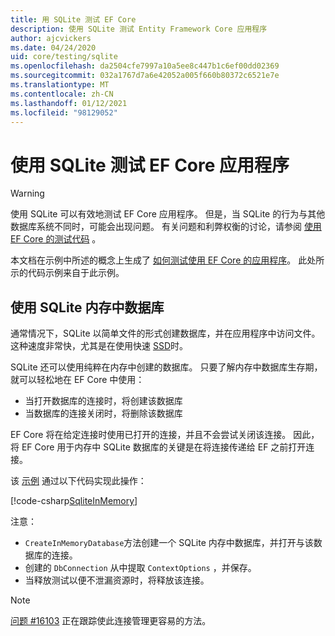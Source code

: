 ```yaml
---
title: 用 SQLite 测试 EF Core
description: 使用 SQLite 测试 Entity Framework Core 应用程序
author: ajcvickers
ms.date: 04/24/2020
uid: core/testing/sqlite
ms.openlocfilehash: da2504cfe7997a10a5ee8c447b1c6ef00dd02369
ms.sourcegitcommit: 032a1767d7a6e42052a005f660b80372c6521e7e
ms.translationtype: MT
ms.contentlocale: zh-CN
ms.lasthandoff: 01/12/2021
ms.locfileid: "98129052"
---
```

# <a name="using-sqlite-to-test-an-ef-core-application"></a>使用 SQLite 测试 EF Core 应用程序

> [!WARNING]
> 使用 SQLite 可以有效地测试 EF Core 应用程序。
> 但是，当 SQLite 的行为与其他数据库系统不同时，可能会出现问题。
> 有关问题和利弊权衡的讨论，请参阅 [使用 EF Core 的测试代码](xref:core/testing/index) 。

本文档在示例中所述的概念上生成了 [如何测试使用 EF Core 的应用程序](xref:core/testing/testing-sample)。
此处所示的代码示例来自于此示例。

## <a name="using-sqlite-in-memory-databases"></a>使用 SQLite 内存中数据库

通常情况下，SQLite 以简单文件的形式创建数据库，并在应用程序中访问文件。
这种速度非常快，尤其是在使用快速 [SSD](https://en.wikipedia.org/wiki/Solid-state_drive)时。

SQLite 还可以使用纯粹在内存中创建的数据库。
只要了解内存中数据库生存期，就可以轻松地在 EF Core 中使用：

* 当打开数据库的连接时，将创建该数据库
* 当数据库的连接关闭时，将删除该数据库

EF Core 将在给定连接时使用已打开的连接，并且不会尝试关闭该连接。
因此，将 EF Core 用于内存中 SQLite 数据库的关键是在将连接传递给 EF 之前打开连接。

该 [示例](xref:core/testing/testing-sample) 通过以下代码实现此操作：

[!code-csharp[SqliteInMemory](../../../samples/core/Miscellaneous/Testing/ItemsWebApi/Tests/SqliteInMemoryItemsControllerTest.cs?name=SqliteInMemory)]

注意：

* `CreateInMemoryDatabase`方法创建一个 SQLite 内存中数据库，并打开与该数据库的连接。
* 创建的 `DbConnection` 从中提取 `ContextOptions` ，并保存。
* 当释放测试以便不泄漏资源时，将释放该连接。

> [!NOTE]
> [问题 #16103](https://github.com/dotnet/efcore/issues/16103) 正在跟踪使此连接管理更容易的方法。
